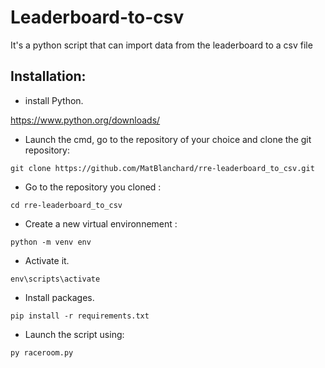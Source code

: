 # Leaderboard-to-csv
It's a python script that can import data from the leaderboard to a csv file
## Installation:
- install Python.

https://www.python.org/downloads/
- Launch the cmd, go to the repository of your choice and clone the git repository:
```
git clone https://github.com/MatBlanchard/rre-leaderboard_to_csv.git
```
- Go to the repository you cloned :
```
cd rre-leaderboard_to_csv
```
- Create a new virtual environnement :
```
python -m venv env
```
- Activate it.
```
env\scripts\activate
```
- Install packages.
```
pip install -r requirements.txt
```
- Launch the script using:
```
py raceroom.py